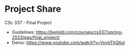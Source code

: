 # Project Share
CSc 337 - Final Project
- Guidelines: https://benjdd.com/courses/cs337/spring-2023/pas/final_project/
- Demo: https://www.youtube.com/watch?v=VoyhThQtiuI
